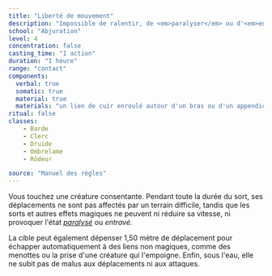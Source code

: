 ```yaml
---
title: "Liberté de mouvement"
description: "Impossible de ralentir, de <em>paralyser</em> ou d'<em>entraver</em> la cible."
school: "Abjuration"
level: 4
concentration: false
casting_time: "1 action"
duration: "1 heure"
range: "contact"
components:
  verbal: true
  somatic: true
  material: true
  materials: "un lien de cuir enroulé autour d'un bras ou d'un appendice similaire"
ritual: false
classes:
    - Barde
    - Clerc
    - Druide
    - Ombrelame
    - Rôdeur

source: "Manuel des règles"
---
```

Vous touchez une créature consentante. Pendant toute la durée du sort, ses déplacements ne sont pas affectés par un terrain difficile, tandis que les sorts et autres effets magiques ne peuvent ni réduire sa vitesse, ni provoquer l'état [_paralysé_](/gerer-la-sante-du-personnage#paralysé) ou _entravé._

La cible peut également dépenser 1,50 mètre de déplacement pour échapper automatiquement à des liens non magiques, comme des menottes ou la prise d'une créature qui l'empoigne. Enfin, sous l'eau, elle ne subit pas de malus aux déplacements ni aux attaques.
